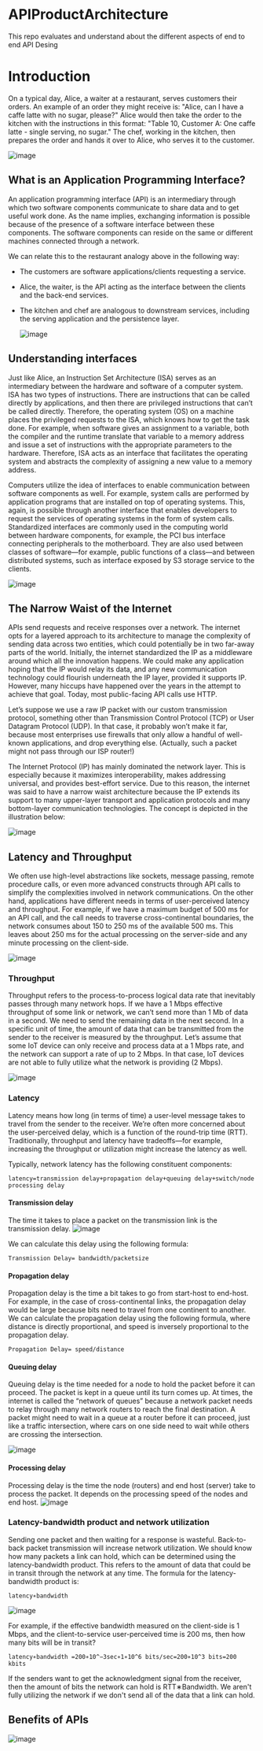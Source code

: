 # APIProductArchitecture
This repo evaluates and understand about the different aspects of end to end API Desing
# Introduction
On a typical day, Alice, a waiter at a restaurant, serves customers their orders. An example of an order they might receive is: "Alice, can I have a caffe latte with no sugar, please?" Alice would then take the order to the kitchen with the instructions in this format: "Table 10, Customer A: One caffe latte - single serving, no sugar." The chef, working in the kitchen, then prepares the order and hands it over to Alice, who serves it to the customer.

![image](https://github.com/user-attachments/assets/1c26d66c-ade4-4a94-abef-bd61901a6cc1)

## What is an Application Programming Interface?
An application programming interface (API) is an intermediary through which two software components communicate to share data and to get useful work done. As the name implies, exchanging information is possible because of the presence of a software interface between these components. The software components can reside on the same or different machines connected through a network.

We can relate this to the restaurant analogy above in the following way:
* The customers are software applications/clients requesting a service.
* Alice, the waiter, is the API acting as the interface between the clients and the back-end services.
* The kitchen and chef are analogous to downstream services, including the serving application and the persistence layer.

  ![image](https://github.com/user-attachments/assets/4e57612d-47ef-46d2-93f5-489a140488ee)

## Understanding interfaces
Just like Alice, an Instruction Set Architecture (ISA) serves as an intermediary between the hardware and software of a computer system. ISA has two types of instructions. There are instructions that can be called directly by applications, and then there are privileged instructions that can’t be called directly. Therefore, the operating system (OS) on a machine places the privileged requests to the ISA, which knows how to get the task done. For example, when software gives an assignment to a variable, both the compiler and the runtime translate that variable to a memory address and issue a set of instructions with the appropriate parameters to the hardware. Therefore, ISA acts as an interface that facilitates the operating system and abstracts the complexity of assigning a new value to a memory address.

Computers utilize the idea of interfaces to enable communication between software components as well. For example, system calls are performed by application programs that are installed on top of operating systems. This, again, is possible through another interface that enables developers to request the services of operating systems in the form of system calls. Standardized interfaces are commonly used in the computing world between hardware components, for example, the PCI bus interface connecting peripherals to the motherboard. They are also used between classes of software—for example, public functions of a class—and between distributed systems, such as interface exposed by S3 storage service to the clients.

![image](https://github.com/user-attachments/assets/beb5a7b1-07a5-4257-aa93-54cd7556ac5f)

## The Narrow Waist of the Internet
APIs send requests and receive responses over a network. The internet opts for a layered approach to its architecture to manage the complexity of sending data across two entities, which could potentially be in two far-away parts of the world. Initially, the internet standardized the IP as a middleware around which all the innovation happens. We could make any application hoping that the IP would relay its data, and any new communication technology could flourish underneath the IP layer, provided it supports IP. However, many hiccups have happened over the years in the attempt to achieve that goal. Today, most public-facing API calls use HTTP.

Let’s suppose we use a raw IP packet with our custom transmission protocol, something other than Transmission Control Protocol (TCP) or User Datagram Protocol (UDP). In that case, it probably won’t make it far, because most enterprises use firewalls that only allow a handful of well-known applications, and drop everything else. (Actually, such a packet might not pass through our ISP router!)

The Internet Protocol (IP) has mainly dominated the network layer. This is especially because it maximizes interoperability, makes addressing universal, and provides best-effort service. Due to this reason, the internet was said to have a narrow waist architecture because the IP extends its support to many upper-layer transport and application protocols and many bottom-layer communication technologies. The concept is depicted in the illustration below:

![image](https://github.com/user-attachments/assets/f65eed8c-6fa8-4442-87a9-790f03c1fa71)

## Latency and Throughput
We often use high-level abstractions like sockets, message passing, remote procedure calls, or even more advanced constructs through API calls to simplify the complexities involved in network communications. On the other hand, applications have different needs in terms of user-perceived latency and throughput. For example, if we have a maximum budget of 500 ms for an API call, and the call needs to traverse cross-continental boundaries, the network consumes about 150 to 250 ms of the available 500 ms. This leaves about 250 ms for the actual processing on the server-side and any minute processing on the client-side.

![image](https://github.com/user-attachments/assets/4e7e923d-cd27-4424-9fd1-e259c5e26ca8)

### Throughput
Throughput refers to the process-to-process logical data rate that inevitably passes through many network hops. If we have a 1 Mbps effective throughput of some link or network, we can’t send more than 1 Mb of data in a second. We need to send the remaining data in the next second. In a specific unit of time, the amount of data that can be transmitted from the sender to the receiver is measured by the throughput.
Let’s assume that some IoT device can only receive and process data at a 1 Mbps rate, and the network can support a rate of up to 2 Mbps. In that case, IoT devices are not able to fully utilize what the network is providing (2 Mbps).

![image](https://github.com/user-attachments/assets/455f3ca2-2dd2-4f4e-92f5-6f18901d1ee3)

### Latency
Latency means how long (in terms of time) a user-level message takes to travel from the sender to the receiver. We’re often more concerned about the user-perceived delay, which is a function of the round-trip time (RTT). Traditionally, throughput and latency have tradeoffs—for example, increasing the throughput or utilization might increase the latency as well. 

Typically, network latency has the following constituent components:
```
latency=transmission delay+propagation delay+queuing delay+switch/node processing delay
```
#### Transmission delay
The time it takes to place a packet on the transmission link is the transmission delay.
![image](https://github.com/user-attachments/assets/8341695f-388d-4e48-8b41-de8331aaaef2)

We can calculate this delay using the following formula:
```
Transmission Delay= bandwidth/packetsize

```
#### Propagation delay
Propagation delay is the time a bit takes to go from start-host to end-host. For example, in the case of cross-continental links, the propagation delay would be large because bits need to travel from one continent to another.
We can calculate the propagation delay using the following formula, where distance is directly proportional, and speed is inversely proportional to the propagation delay.
```
Propagation Delay= speed/distance

```

#### Queuing delay
Queuing delay is the time needed for a node to hold the packet before it can proceed. The packet is kept in a queue until its turn comes up. At times, the internet is called the “network of queues” because a network packet needs to relay through many network routers to reach the final destination. A packet might need to wait in a queue at a router before it can proceed, just like a traffic intersection, where cars on one side need to wait while others are crossing the intersection.

![image](https://github.com/user-attachments/assets/e745b37c-ee14-4a7c-98e8-809043895ddd)

#### Processing delay
Processing delay is the time the node (routers) and end host (server) take to process the packet. It depends on the processing speed of the nodes and end host.
![image](https://github.com/user-attachments/assets/8935aaf3-bce4-428b-8edf-ece54d46415b)

### Latency-bandwidth product and network utilization
Sending one packet and then waiting for a response is wasteful. Back-to-back packet transmission will increase network utilization. We should know how many packets a link can hold, which can be determined using the latency-bandwidth product. This refers to the amount of data that could be in transit through the network at any time. The formula for the latency-bandwidth product is:
```
latency∗bandwidth 
```
![image](https://github.com/user-attachments/assets/675000b3-9f92-4045-b491-1dbbf0fb22a7)

For example, if the effective bandwidth measured on the client-side is 1 Mbps, and the client-to-service user-perceived time is 200 ms, then how many bits will be in transit?
```
latency∗bandwidth =200∗10^−3sec∗1∗10^6 bits/sec=200∗10^3 bits=200 kbits
```
If the senders want to get the acknowledgment signal from the receiver, then the amount of bits the network can hold is RTT∗Bandwidth. We aren't fully utilizing the network if we don't send all of the data that a link can hold.
















## Benefits of APIs
  ![image](https://github.com/user-attachments/assets/9cf4063c-883c-4070-9223-8ad6b3aeff58)



